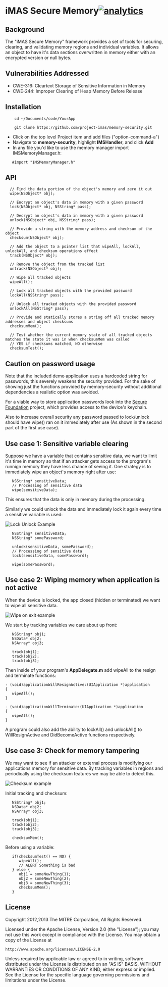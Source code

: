 # iMAS Secure Memory[![analytics](http://www.google-analytics.com/collect?v=1&t=pageview&_s=1&dl=https%3A%2F%2Fgithub.com%2Fproject-imas%2Fmemory-security&_u=MAC~&cid=1757014354.1393964045&tid=UA-38868530-1)]()

## Background

The "iMAS Secure Memory" framework provides a set of tools for securing, clearing, and validating memory regions and individual variables.  It allows an object to have it's data sections overwritten in memory either with an encrypted version or null bytes.

## Vulnerabilities Addressed

 * CWE-316: Cleartext Storage of Sensitive Information in Memory
 * CWE-244: Improper Clearing of Heap Memory Before Release

## Installation


```
    cd ~/Documents/code/YourApp

    git clone https://github.com/project-imas/memory-security.git
```
  * Click on the top level Project item and add files ("option-command-a")
  * Navigate to **memory-security**, highlight **IMSHandler**, and click **Add**
  * In any file you'd like to use the memory manager import IMSMemoryManager.h:
```objc
   #import "IMSMemoryManager.h"
```

## API
```
  // Find the data portion of the object's memory and zero it out
  wipe(NSObject* obj); 
 
  // Encrypt an object's data in memory with a given password
  lock(NSObject* obj, NSString* pass); 
  
  // Decrypt an object's data in memory with a given password
  unlock(NSObject* obj, NSString* pass); 
  
  // Provide a string with the memory address and checksum of the object
  checksum(NSObject* obj);
  
  // Add the object to a pointer list that wipeAll, lockAll, unlockAll, and checksum operations effect
  track(NSObject* obj);
  
  // Remove the object from the tracked list
  untrack(NSObject* obj);
  
  // Wipe all tracked objects
  wipeAll();
  
  // Lock all tracked objects with the provided password
  lockAll(NSString* pass);
  
  // Unlock all tracked objects with the provided password
  unlockAll(NSString* pass);
  
  // Provide and statically stores a string off all tracked memory addresses and object checksums
  checksumMem();
  
  // Test whether the current memory state of all tracked objects matches the state it was in when checksumMem was called
  // YES if checksums matched, NO otherwise
  checksumTest();
``` 

## Caution on password usage

Note that the included demo application uses a hardcoded string for passwords, this severely weakens the security provided.  For the sake of showing just the functions provided by memory-security without additional dependencies a realistic option was avoided.

For a viable way to store application passwords look into the [Secure Foundation](https://github.com/project-imas/securefoundation) project, which provides access to the device's keychain.

Also to increase overall security any password passed to lock/unlock should have wipe() ran on it immediately after use (As shown in the second part of the first use case). 

## Use case 1: Sensitive variable clearing

Suppose we have a variable that contains sensitive data, we want to limit it's time in memory so that if an attacker gets access to the program's runnign memory they have less chance of seeing it. One strategy is to immediately wipe an object's memory right after use:

```
   NSString* sensitiveData;
   // Processing of sensitive data
   wipe(sensitiveData);
```

This ensures that the data is only in memory during the processing.  


Similarly we could unlock the data and immediately lock it again every time a sensitive variable is used:

![Lock Unlock Example](readmeImages/lockUnlockExample.JPG)


```
   NSString* sensitiveData;
   NSString* somePassword;
   
   unlock(sensitiveData, somePassword);
   // Processing of sensitive data
   lock(sensitiveData, somePassword);
   
   wipe(somePassword);
```

## Use case 2: Wiping memory when application is not active

When the device is locked, the app closed (hidden or terminated) we want to wipe all sensitive data.

![Wipe on exit example](readmeImages/wipeAllExample.JPG)

We start by tracking variables we care about up front:
```
   NSString* obj1;
   NSData* obj2;
   NSArray* obj3;
   
   track(obj1);
   track(obj2);
   track(obj3);
```

Then inside of your program's **AppDelegate.m** add wipeAll to the resign and terminate functions:
```
- (void)applicationWillResignActive:(UIApplication *)application
{
   wipeAll();
}

- (void)applicationWillTerminate:(UIApplication *)application
{
   wipeAll();
}
```

A program could also add the ability to lockAll() and unlockAll() to WillResignActive and DidBecomeActive functions respectively.

## Use case 3: Check for memory tampering

We may want to see if an attacker or external process is modifying our applications memory for sensitive data.  By tracking variables in regions and periodically using the checksum features we may be able to detect this.

![Checksum example](readmeImages/checksumExample.JPG)

Initial tracking and checksum:
```
   NSString* obj1;
   NSData* obj2;
   NSArray* obj3;
   
   track(obj1);
   track(obj2);
   track(obj3);
   
   checksumMem();
```

Before using a variable:
```
   if(checksumTest() == NO) {
      wipeAll();
      // ALERT Something is bad
   } else {
      obj1 = someNewThing(1);
      obj2 = someNewThing(2);
      obj3 = someNewThing(3);
      checksumMem();
   }
```

## License

Copyright 2012,2013 The MITRE Corporation, All Rights Reserved.

Licensed under the Apache License, Version 2.0 (the "License");
you may not use this work except in compliance with the License.
You may obtain a copy of the License at

    http://www.apache.org/licenses/LICENSE-2.0

Unless required by applicable law or agreed to in writing, software
distributed under the License is distributed on an "AS IS" BASIS,
WITHOUT WARRANTIES OR CONDITIONS OF ANY KIND, either express or implied.
See the License for the specific language governing permissions and
limitations under the License.

